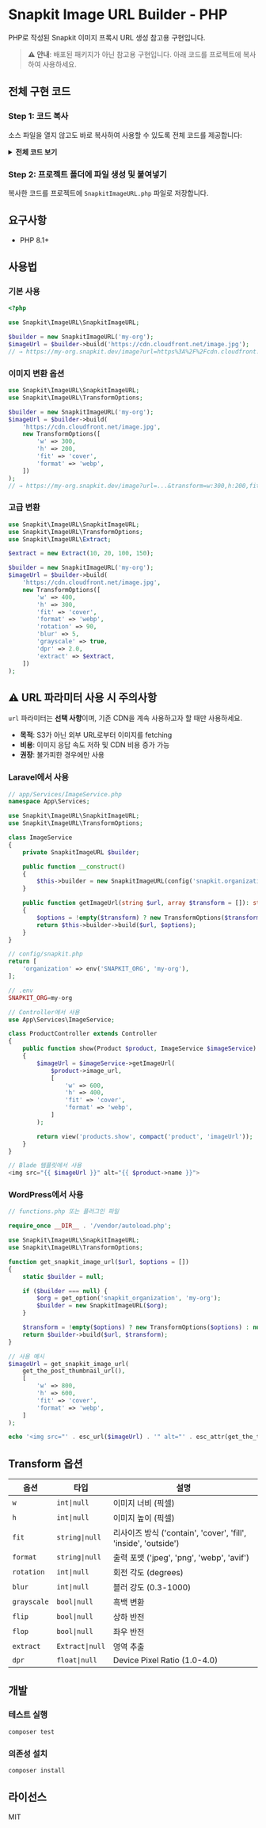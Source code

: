 # Snapkit Image URL Builder - PHP

PHP로 작성된 Snapkit 이미지 프록시 URL 생성 참고용 구현입니다.

> **⚠️ 안내**: 배포된 패키지가 아닌 참고용 구현입니다. 아래 코드를 프로젝트에 복사하여 사용하세요.

## 전체 구현 코드

### Step 1: 코드 복사

소스 파일을 열지 않고도 바로 복사하여 사용할 수 있도록 전체 코드를 제공합니다:

<details>
<summary><strong>전체 코드 보기</strong></summary>

```php
<?php

namespace Snapkit\ImageURL;

/**
 * Image transformation parameters
 */
class TransformOptions
{
    /** @var int|null Image width (pixels) */
    public ?int $w = null;

    /** @var int|null Image height (pixels) */
    public ?int $h = null;

    /** @var string|null Resize mode (contain, cover, fill, inside, outside) */
    public ?string $fit = null;

    /** @var string|null Output format (jpeg, png, webp, avif) */
    public ?string $format = null;

    /** @var int|null Rotation angle (degrees) */
    public ?int $rotation = null;

    /** @var int|null Blur intensity (0.3-1000) */
    public ?int $blur = null;

    /** @var bool|null Whether to convert to grayscale */
    public ?bool $grayscale = null;

    /** @var bool|null Whether to flip vertically */
    public ?bool $flip = null;

    /** @var bool|null Whether to flip horizontally */
    public ?bool $flop = null;

    /** @var Extract|null Area extraction */
    public ?Extract $extract = null;

    /** @var float|null Device Pixel Ratio (1.0-4.0) */
    public ?float $dpr = null;

    /** @var int|null Image quality (1-100) */
    public ?int $quality = null;

    public function __construct(array $options = [])
    {
        foreach ($options as $key => $value) {
            if (property_exists($this, $key)) {
                $this->$key = $value;
            }
        }
    }
}

/**
 * Area extraction
 */
class Extract
{
    public int $x;
    public int $y;
    public int $width;
    public int $height;

    public function __construct(int $x, int $y, int $width, int $height)
    {
        $this->x = $x;
        $this->y = $y;
        $this->width = $width;
        $this->height = $height;
    }
}

/**
 * Snapkit image URL builder
 *
 * @example
 * ```php
 * $builder = new SnapkitImageURL('my-org');
 * $imageUrl = $builder->build(
 *     'https://cdn.cloudfront.net/image.jpg',
 *     new TransformOptions([
 *         'w' => 300,
 *         'h' => 200,
 *         'fit' => 'cover',
 *         'format' => 'webp'
 *     ])
 * );
 * ```
 */
class SnapkitImageURL
{
    private string $organizationName;

    public function __construct(string $organizationName)
    {
        $this->organizationName = $organizationName;
    }

    /**
     * Generate Snapkit image proxy URL
     *
     * @param string $url Original image URL
     * @param TransformOptions|null $transform Image transformation options
     * @return string Complete image proxy URL
     */
    public function build(string $url, ?TransformOptions $transform = null): string
    {
        $baseUrl = "https://{$this->organizationName}.snapkit.dev/image";

        $queryParams = [
            'url' => $url,
        ];

        if ($transform !== null) {
            $transformString = $this->buildTransformString($transform);
            if (!empty($transformString)) {
                $queryParams['transform'] = $transformString;
            }
        }

        return $baseUrl . '?' . http_build_query($queryParams);
    }

    private function buildTransformString(TransformOptions $options): string
    {
        $parts = [];

        // Numeric/string value parameters
        if ($options->w !== null) {
            $parts[] = "w:{$options->w}";
        }
        if ($options->h !== null) {
            $parts[] = "h:{$options->h}";
        }
        if ($options->fit !== null) {
            $parts[] = "fit:{$options->fit}";
        }
        if ($options->format !== null) {
            $parts[] = "format:{$options->format}";
        }
        if ($options->rotation !== null) {
            $parts[] = "rotation:{$options->rotation}";
        }
        if ($options->blur !== null) {
            $parts[] = "blur:{$options->blur}";
        }
        if ($options->dpr !== null) {
            $parts[] = "dpr:{$options->dpr}";
        }
        if ($options->quality !== null) {
            $parts[] = "quality:{$options->quality}";
        }

        // Boolean parameters
        if ($options->grayscale === true) {
            $parts[] = 'grayscale';
        }
        if ($options->flip === true) {
            $parts[] = 'flip';
        }
        if ($options->flop === true) {
            $parts[] = 'flop';
        }

        // extract parameter
        if ($options->extract !== null) {
            $e = $options->extract;
            $parts[] = "extract:{$e->x}-{$e->y}-{$e->width}-{$e->height}";
        }

        return implode(',', $parts);
    }
}
```

</details>

### Step 2: 프로젝트 폴더에 파일 생성 및 붙여넣기

복사한 코드를 프로젝트에 `SnapkitImageURL.php` 파일로 저장합니다.

## 요구사항

- PHP 8.1+

## 사용법

### 기본 사용

```php
<?php

use Snapkit\ImageURL\SnapkitImageURL;

$builder = new SnapkitImageURL('my-org');
$imageUrl = $builder->build('https://cdn.cloudfront.net/image.jpg');
// → https://my-org.snapkit.dev/image?url=https%3A%2F%2Fcdn.cloudfront.net%2Fimage.jpg
```

### 이미지 변환 옵션

```php
use Snapkit\ImageURL\SnapkitImageURL;
use Snapkit\ImageURL\TransformOptions;

$builder = new SnapkitImageURL('my-org');
$imageUrl = $builder->build(
    'https://cdn.cloudfront.net/image.jpg',
    new TransformOptions([
        'w' => 300,
        'h' => 200,
        'fit' => 'cover',
        'format' => 'webp',
    ])
);
// → https://my-org.snapkit.dev/image?url=...&transform=w:300,h:200,fit:cover,format:webp
```

### 고급 변환

```php
use Snapkit\ImageURL\SnapkitImageURL;
use Snapkit\ImageURL\TransformOptions;
use Snapkit\ImageURL\Extract;

$extract = new Extract(10, 20, 100, 150);

$builder = new SnapkitImageURL('my-org');
$imageUrl = $builder->build(
    'https://cdn.cloudfront.net/image.jpg',
    new TransformOptions([
        'w' => 400,
        'h' => 300,
        'fit' => 'cover',
        'format' => 'webp',
        'rotation' => 90,
        'blur' => 5,
        'grayscale' => true,
        'dpr' => 2.0,
        'extract' => $extract,
    ])
);
```

## ⚠️ URL 파라미터 사용 시 주의사항

`url` 파라미터는 **선택 사항**이며, 기존 CDN을 계속 사용하고자 할 때만 사용하세요.

- **목적**: S3가 아닌 외부 URL로부터 이미지를 fetching
- **비용**: 이미지 응답 속도 저하 및 CDN 비용 증가 가능
- **권장**: 불가피한 경우에만 사용

### Laravel에서 사용

```php
// app/Services/ImageService.php
namespace App\Services;

use Snapkit\ImageURL\SnapkitImageURL;
use Snapkit\ImageURL\TransformOptions;

class ImageService
{
    private SnapkitImageURL $builder;

    public function __construct()
    {
        $this->builder = new SnapkitImageURL(config('snapkit.organization'));
    }

    public function getImageUrl(string $url, array $transform = []): string
    {
        $options = !empty($transform) ? new TransformOptions($transform) : null;
        return $this->builder->build($url, $options);
    }
}

// config/snapkit.php
return [
    'organization' => env('SNAPKIT_ORG', 'my-org'),
];

// .env
SNAPKIT_ORG=my-org

// Controller에서 사용
use App\Services\ImageService;

class ProductController extends Controller
{
    public function show(Product $product, ImageService $imageService)
    {
        $imageUrl = $imageService->getImageUrl(
            $product->image_url,
            [
                'w' => 600,
                'h' => 400,
                'fit' => 'cover',
                'format' => 'webp',
            ]
        );

        return view('products.show', compact('product', 'imageUrl'));
    }
}

// Blade 템플릿에서 사용
<img src="{{ $imageUrl }}" alt="{{ $product->name }}">
```

### WordPress에서 사용

```php
// functions.php 또는 플러그인 파일

require_once __DIR__ . '/vendor/autoload.php';

use Snapkit\ImageURL\SnapkitImageURL;
use Snapkit\ImageURL\TransformOptions;

function get_snapkit_image_url($url, $options = [])
{
    static $builder = null;

    if ($builder === null) {
        $org = get_option('snapkit_organization', 'my-org');
        $builder = new SnapkitImageURL($org);
    }

    $transform = !empty($options) ? new TransformOptions($options) : null;
    return $builder->build($url, $transform);
}

// 사용 예시
$imageUrl = get_snapkit_image_url(
    get_the_post_thumbnail_url(),
    [
        'w' => 800,
        'h' => 600,
        'fit' => 'cover',
        'format' => 'webp',
    ]
);

echo '<img src="' . esc_url($imageUrl) . '" alt="' . esc_attr(get_the_title()) . '">';
```

## Transform 옵션

| 옵션        | 타입            | 설명                                                            |
| ----------- | --------------- | --------------------------------------------------------------- |
| `w`         | `int\|null`     | 이미지 너비 (픽셀)                                              |
| `h`         | `int\|null`     | 이미지 높이 (픽셀)                                              |
| `fit`       | `string\|null`  | 리사이즈 방식 ('contain', 'cover', 'fill', 'inside', 'outside') |
| `format`    | `string\|null`  | 출력 포맷 ('jpeg', 'png', 'webp', 'avif')                       |
| `rotation`  | `int\|null`     | 회전 각도 (degrees)                                             |
| `blur`      | `int\|null`     | 블러 강도 (0.3-1000)                                            |
| `grayscale` | `bool\|null`    | 흑백 변환                                                       |
| `flip`      | `bool\|null`    | 상하 반전                                                       |
| `flop`      | `bool\|null`    | 좌우 반전                                                       |
| `extract`   | `Extract\|null` | 영역 추출                                                       |
| `dpr`       | `float\|null`   | Device Pixel Ratio (1.0-4.0)                                    |

## 개발

### 테스트 실행

```bash
composer test
```

### 의존성 설치

```bash
composer install
```

## 라이선스

MIT
